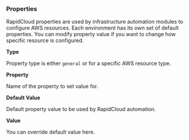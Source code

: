 ### Properties

RapidCloud properties are used by infrastructure automation modules to configure AWS resources. Each environment has its own set of default properties. You can modify property value if you want to change how specific resource is configured. 

**Type**

Property type is either `general` or for a specific AWS resource type.

**Property**

Name of the property to set value for.

**Default Value**

Default property value to be used by RapidCloud automation.

**Value**

You can override default value here.